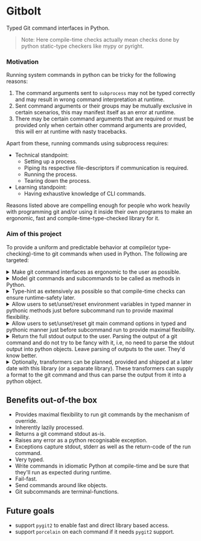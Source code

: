 # Gitbolt

Typed Git command interfaces in Python.

> Note: Here compile-time checks actually mean checks done by python static-type checkers like mypy or pyright.

### Motivation

Running system commands in python can be tricky for the following reasons:

1) The command arguments sent to `subprocess` may not be typed correctly and may result in wrong command interpretation
   at runtime.
2) Sent command arguments or their groups may be mutually exclusive in certain scenarios, this may manifest itself as an
   error at runtime.
3) There may be certain command arguments that are required or must be provided only when certain other command
   arguments are provided, this will err at runtime with nasty tracebacks.

Apart from these, running commands using subprocess requires:

* Technical standpoint:
    * Setting up a process.
    * Piping its respective file-descriptors if communication is required.
    * Running the process.
    * Tearing down the process.
* Learning standpoint:
    * Having exhaustive knowledge of CLI commands.

Reasons listed above are compelling enough for people who work heavily with programming git and/or using it inside
their own programs to make an ergonomic, fast and compile-time-type-checked library for it.

### Aim of this project

To provide a uniform and predictable behavior at compile(or type-checking)-time to git commands when used in Python.
The following are targeted:

<details>
<summary>Make git command interfaces as ergonomic to the user as possible.</summary>

##### Provide versions of most used command combinations

`git hash-object` can take multiple files at the cli to give out multiple hashes (one per file). But,
`git hash-object` is mostly ever used to write one file to git object database and get a hash for it hence, it is more
ergonomic to provide a method call to the user that simply takes one file and returns one hash. Other calls that satisfy
all the different `git hash-object` behavior can also be provided to give users all the call options/combinations.

##### Let subcommands be passed around as objects

This can enable the user to write with parameter that only takes a required subset of subcommands which will make user's
life easier as they'd be able to write logic which is more focussed on one thing and can do one thing pretty good.

```python
import vt.vcs.git.gitbolt.base
from vt.vcs.git.gitbolt.git_subprocess.impl.simple import SimpleGitCommand

git = SimpleGitCommand()
version_subcmd = git.version_subcmd
add_subcmd = git.add_subcmd


def method_which_only_adds_a_file(add_subcmd: vt.vcs.git.gitlib.base.Add):
    """
    This method only requires the ``add`` subcommand.
    """
    ...


method_which_only_adds_a_file(add_subcmd)
```
</details>

<details>
<summary>Model git commands and subcommands to be called as methods in Python. </summary>

These methods are terminal operations and return the called subcommand's stdout.

```python
from vt.vcs.git.gitbolt.git_subprocess.impl.simple import SimpleGitCommand

git = SimpleGitCommand()
status_out = git.status_subcmd.status()
print(status_out)
```
```python
"""
On branch main
Your branch is up to date with 'origin/main'.

nothing to commit, working tree clean
"""
```

</details>

<details>
<summary>Type-hint as extensively as possible so that compile-time checks can ensure runtime-safety later.</summary>
</details>

<details>
<summary>Allow users to set/unset/reset environment variables in typed manner in pythonic methods just before 
subcommand run to provide maximal flexibility.</summary>

#### Set environment variables in a typed manner

##### Just override one git env (as `GIT_TRACE`) and return a git command

```python
from vt.vcs.git.gitbolt.git_subprocess.impl.simple import SimpleGitCommand

git = SimpleGitCommand()
git = git.git_envs_override(GIT_TRACE=True)
```

##### Override multiple envs (as `GIT_TRACE`, `GIT_DIR` and `GIT_EDITOR`) and return a git command

```python
from pathlib import Path
from vt.vcs.git.gitbolt.git_subprocess.impl.simple import SimpleGitCommand

git = SimpleGitCommand()
git = git.git_envs_override(GIT_TRACE=1, GIT_DIR=Path('/tmp/git-dir/'), GIT_EDITOR='vim')
```

##### Allow users to pass git commands around and perform multiple git envs overrides

```python
from pathlib import Path
from vt.vcs.git.gitbolt.git_subprocess.impl.simple import SimpleGitCommand

git = SimpleGitCommand()
overridden_git = git.git_envs_override(GIT_SSH=Path('/tmp/SSH')).git_envs_override(GIT_TERMINAL_PROMPT=1,
                                                                                   GIT_NO_REPLACE_OBJECTS=True)
re_overridden_git = overridden_git.git_envs_override(GIT_TRACE=True)
```

##### Allow users to pass git commands around and unset git envs in their own overrides

```python
from vt.vcs.git.gitbolt.git_subprocess.impl.simple import SimpleGitCommand
from vt.utils.commons.commons.core_py import UNSET

git = SimpleGitCommand()
# set GIT_TRACE to True
overridden_git = git.git_envs_override(GIT_ADVICE=True).git_envs_override(GIT_TRACE=True)

# unset GIT_TRACE later-on
no_advice_unset_git = overridden_git.git_envs_override(GIT_TRACE=UNSET)
```

##### Allow users to pass git commands around and reset git opts in their own overrides

```python
from vt.vcs.git.gitbolt.git_subprocess.impl.simple import SimpleGitCommand

git = SimpleGitCommand()
# set GIT_TRACE to True
overridden_git = git.git_envs_override(GIT_TRACE=True)

# reset GIT_TRACE later-on to False
git_trace_reset_git = overridden_git.git_envs_override(GIT_TRACE=False)
```

</details>

<details>
<summary>Allow users to set/unset/reset git main command options in typed and pythonic manner just before subcommand 
run to provide maximal flexibility.</summary>

#### Set git main command options in a typed manner

##### Just override one git opt (as `--no-replace-objects`) and return a git command

```python
from vt.vcs.git.gitbolt.git_subprocess.impl.simple import SimpleGitCommand

git = SimpleGitCommand()
git = git.git_opts_override(no_replace_objects=True)
```

##### Override multiple options (as `--no-replace-objects`, `--git-dir` and `--paginate`) and return a git command

```python
from pathlib import Path
from vt.vcs.git.gitbolt.git_subprocess.impl.simple import SimpleGitCommand

git = SimpleGitCommand()
git = git.git_opts_override(no_replace_objects=True, git_dir=Path(), paginate=True)
```

##### Allow users to pass git commands around and perform multiple git opts overrides

```python
from pathlib import Path
from vt.vcs.git.gitbolt.git_subprocess.impl.simple import SimpleGitCommand

git = SimpleGitCommand()
overridden_git = git.git_opts_override(exec_path=Path('tmp')).git_opts_override(noglob_pathspecs=True,
                                                                                no_advice=True).git_opts_override(
    config_env={'auth': 'suhas', 'comm': 'suyog'})
re_overridden_git = overridden_git.git_opts_override(glob_pathspecs=True)
```

##### Allow users to pass git commands around and unset git opts in their own overrides

```python
from pathlib import Path
from vt.vcs.git.gitbolt.git_subprocess.impl.simple import SimpleGitCommand
from vt.utils.commons.commons.core_py import UNSET

git = SimpleGitCommand()
# set --no-advice to True
overridden_git = git.git_opts_override(exec_path=Path('tmp')).git_opts_override(no_advice=True)

# unset --no-advice later-on
no_advice_unset_git = overridden_git.git_opts_override(no_advice=UNSET)
```

##### Allow users to pass git commands around and reset git opts in their own overrides

```python
from vt.vcs.git.gitbolt.git_subprocess.impl.simple import SimpleGitCommand

git = SimpleGitCommand()
# set --no-advice to True
overridden_git = git.git_opts_override(no_advice=True)

# reset --no-advice later-on to False
no_advice_reset_git = overridden_git.git_opts_override(no_advice=False)
```

</details>

<details>
<summary>Return the full stdout output to the user. Parsing the output of a git command  and do not try to be fancy 
with it, i.e, no need to parse the stdout output into python objects. Leave parsing of outputs to the user. They'd know better.
</summary>
</details> 

<details>
<summary>Optionally, transformers can be planned, provided and shipped at a later date with this library (or a 
separate library). These transformers can supply a format to the git command and thus can parse the output from it 
into a python object.</summary>
</details>


## Benefits out-of-the box

- Provides maximal flexibility to run git commands by the mechanism of override.
- Inherently lazily processed.
- Returns a git command stdout as-is.
- Raises any error as a python recognisable exception.
- Exceptions capture stdout, stderr as well as the return-code of the run command.
- Very typed.
- Write commands in idiomatic Python at compile-time and be sure that they'll run as expected during runtime.
- Fail-fast.
- Send commands around like objects.
- Git subcommands are terminal-functions.


## Future goals
- support `pygit2` to enable fast and direct library based access.
- support `porcelain` on each command if it needs `pygit2` support.
